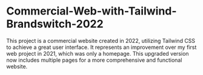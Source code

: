 # Commercial-Web-with-Tailwind-Brandswitch-2022
This project is a commercial website created in 2022, utilizing Tailwind CSS to achieve a great user interface. It represents an improvement over my first web project in 2021, which was only a homepage. This upgraded version now includes multiple pages for a more comprehensive and functional website.
